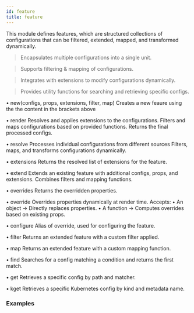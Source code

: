 ```yaml
---
id: feature
title: feature
---
```


This module defines features, which are structured collections of configurations that can be filtered, extended, mapped, and transformed dynamically.

> Encapsulates multiple configurations into a single unit.

> Supports filtering & mapping of configurations.

> Integrates with extensions to modify configurations dynamically.

> Provides utility functions for searching and retrieving specific configs.

• new(configs, props, extensions, filter, map)
Creates a new feaure using the the content in the brackets above

• render
Resolves and applies extensions to the configurations.
Filters and maps configurations based on provided functions.
Returns the final processed configs.

• resolve
Processes individual configurations from different sources
Filters, maps, and transforms configurations dynamically.

• extensions
Returns the resolved list of extensions for the feature.

• extend
Extends an existing feature with additional configs, props, and extensions.
Combines filters and mapping functions.

• overrides
Returns the overridden properties.

• override
Overrides properties dynamically at render time.
Accepts:
• An object → Directly replaces properties.
• A function → Computes overrides based on existing props.


• configure
Alias of override, used for configuring the feature.

• filter
Returns an extended feature with a custom filter applied.

• map
Returns an extended feature with a custom mapping function.

• find
Searches for a config matching a condition and returns the first match.

• get
Retrieves a specific config by path and matcher.

• kget
Retrieves a specific Kubernetes config by kind and metadata name.

### Examples
